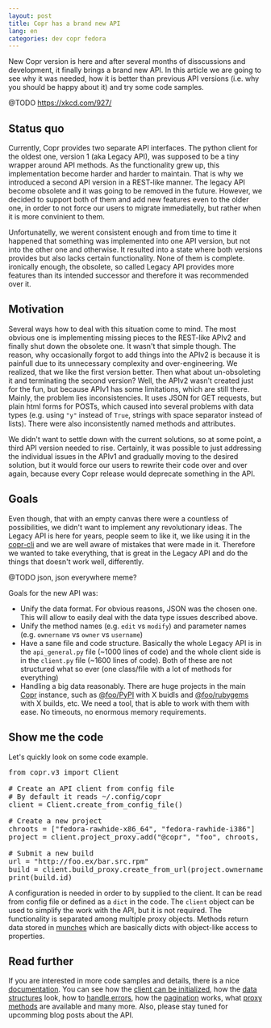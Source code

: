 ```yaml
---
layout: post
title: Copr has a brand new API
lang: en
categories: dev copr fedora
---
```


New Copr version is here and after several months of disscussions and development, it finally brings a brand new API. In this article we are going to see why it was needed, how it is better than previous API versions (i.e. why you should be happy about it) and try some code samples.


@TODO https://xkcd.com/927/


## Status quo
Currently, Copr provides two separate API interfaces. The python client for the oldest one, version 1 (aka Legacy API), was supposed to be a tiny wrapper around API methods. As the functionality grew up, this implementation become harder and harder to maintain. That is why we introduced a second API version in a REST-like manner. The legacy API become obsolete and it was going to be removed in the future. However, we decided to support both of them and add new features even to the older one, in order to not force our users to migrate immediatelly, but rather when it is more convinient to them.

Unfortunatelly, we werent consistent enough and from time to time it happened that something was implemented into one API version, but not into the other one and otherwise. It resulted into a state where both versions provides but also lacks certain functionality. None of them is complete. ironically enough, the obsolete, so called Legacy API provides more features than its intended successor and therefore it was recommended over it.


## Motivation
Several ways how to deal with this situation come to mind. The most obvious one is implementing missing pieces to the REST-like APIv2 and finally shut down the obsolete one. It wasn't that simple though. The reason, why occasionally forgot to add things into the APIv2 is because it is painfull due to its unnecessary complexity and over-engineering. We realized, that we like the first version better. Then what about un-obsoleting it and terminating the second version? Well, the APIv2 wasn't created just for the fun, but because APIv1 has some limitations, which are still there. Mainly, the problem lies inconsistencies. It uses JSON for GET requests, but plain html forms for POSTs, which caused into several problems with data types (e.g. using `"y"` instead of `True`, strings with space separator instead of lists). There were also inconsistently named methods and attributes.

We didn't want to settle down with the current solutions, so at some point, a third API version needed to rise. Certainly, it was possible to just addressing the individual issues in the APIv1 and gradually moving to the desired solution, but it would force our users to rewrite their code over and over again, because every Copr release would deprecate something in the API.


## Goals
Even though, that with an empty canvas there were a countless of possibilities, we didn't want to implement any revolutionary ideas. The Legacy API is here for years, people seem to like it, we like using it in the [copr-cli](#) and we are well aware of mistakes that were made in it. Therefore we wanted to take everything, that is great in the Legacy API and do the things that doesn't work well, differently.

@TODO json, json everywhere meme?

Goals for the new API was:

- Unify the data format. For obvious reasons, JSON was the chosen one. This will allow to easily deal with the data type issues described above.
- Unify the method names (e.g. `edit` vs `modify`) and parameter names (e.g. `ownername` vs `owner` vs `username`)
- Have a sane file and code structure. Basically the whole Legacy API is in the `api_general.py` file (~1000 lines of code) and the whole client side is in the `client.py` file (~1600 lines of code). Both of these are not structured what so ever (one class/file with a lot of methods for everything)
- Handling a big data reasonably. There are huge projects in the main [Copr](#) instance, such as [@foo/PyPI](#) with X buidls and [@foo/rubygems](#) with X builds, etc. We need a tool, that is able to work with them with ease. No timeouts, no enormous memory requirements.


## Show me the code
Let's quickly look on some code example.

<pre class="prettyprint">
from copr.v3 import Client

# Create an API client from config file
# By default it reads ~/.config/copr
client = Client.create_from_config_file()

# Create a new project
chroots = ["fedora-rawhide-x86_64", "fedora-rawhide-i386"]
project = client.project_proxy.add("@copr", "foo", chroots, description="My example project")

# Submit a new build
url = "http://foo.ex/bar.src.rpm"
build = client.build_proxy.create_from_url(project.ownername, project.name, url)
print(build.id)
</pre>

A configuration is needed in order to by supplied to the client. It can be read from config file or defined as a `dict` in the code. The `client` object can be used to simplify the work with the API, but it is not required. The functionality is separated among multiple proxy objects. Methods return data stored in [munches](#) which are basically dicts with object-like access to properties.


## Read further
If you are interested in more code samples and details, there is a nice [documentation](#). You can see how the [client can be initialized](#), how the [data structures](#) look, how to [handle errors](#), how the [pagination](#) works, what [proxy methods](#) are available and many more. Also, please stay tuned for upcomming blog posts about the API.
